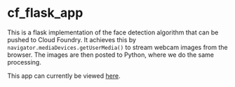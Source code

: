 # cf_flask_app

This is a flask implementation of the face detection algorithm that can be pushed to Cloud Foundry. It achieves this by `navigator.mediaDevices.getUserMedia()` to stream webcam images from the browser. The images are then posted to Python, where we do the same processing. 

This app can currently be viewed <a href='https://face-detection.cfapps.pez.pivotal.io/'>here</a>.
